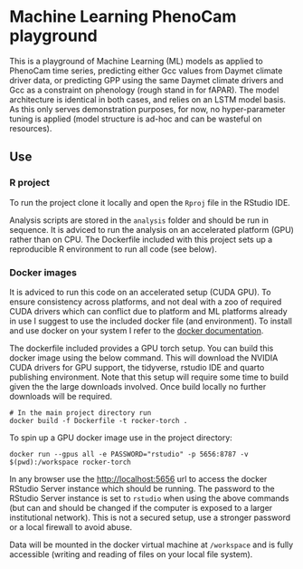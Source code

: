 # Machine Learning PhenoCam playground

This is a playground of Machine Learning (ML) models as applied to PhenoCam time series, predicting either Gcc values from Daymet climate driver data, or predicting GPP using the same Daymet climate drivers and Gcc as a constraint on phenology (rough stand in for fAPAR). The model architecture is identical in both cases, and relies on an LSTM model basis. As this only serves demonstration purposes, for now, no hyper-parameter tuning is applied (model structure is ad-hoc and can be wasteful on resources).

## Use

### R project

To run the project clone it locally and open the `Rproj` file in the RStudio IDE.

Analysis scripts are stored in the `analysis` folder and should be run in sequence. It is adviced to run the analysis on an accelerated platform (GPU) rather than on CPU. The Dockerfile included with this project sets up a reproducible R environment to run all code (see below).

### Docker images

It is adviced to run this code on an accelerated setup (CUDA GPU). To ensure consistency across platforms, and not deal with a zoo of required CUDA drivers which can conflict due to platform and ML platforms already in use I suggest to use the included docker file (and environment). To install and use docker on your system I refer to the [docker documentation](https://www.docker.com/).

The dockerfile included provides a GPU torch setup. You can build
this docker image using the below command. This will download the NVIDIA CUDA
drivers for GPU support, the tidyverse, rstudio IDE and quarto publishing
environment. Note that this setup will require some time to build given the
the large downloads involved. Once build locally no further downloads will be
required.

```
# In the main project directory run
docker build -f Dockerfile -t rocker-torch .
```

To spin up a GPU docker image use in the project directory:

```
docker run --gpus all -e PASSWORD="rstudio" -p 5656:8787 -v $(pwd):/workspace rocker-torch
```

In any browser use the [http://localhost:5656](http://localhost:5656) 
url to access the docker RStudio Server instance which should be running. The password to the RStudio Server instance is set to `rstudio` when using the
above commands (but can and should be changed if the computer is exposed to a
larger institutional network). This is not a secured setup, use a stronger password or a local firewall to avoid abuse.

Data will be mounted in the docker virtual machine at `/workspace` and is fully accessible (writing and reading of files on your local file system).
